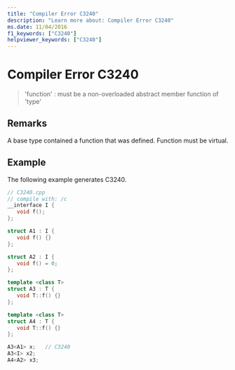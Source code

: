 ```yaml
---
title: "Compiler Error C3240"
description: "Learn more about: Compiler Error C3240"
ms.date: 11/04/2016
f1_keywords: ["C3240"]
helpviewer_keywords: ["C3240"]
---
```

# Compiler Error C3240

> 'function' : must be a non-overloaded abstract member function of 'type'

## Remarks

A base type contained a function that was defined. Function must be virtual.

## Example

The following example generates C3240.

```cpp
// C3240.cpp
// compile with: /c
__interface I {
   void f();
};

struct A1 : I {
   void f() {}
};

struct A2 : I {
   void f() = 0;
};

template <class T>
struct A3 : T {
   void T::f() {}
};

template <class T>
struct A4 : T {
   void T::f() {}
};

A3<A1> x;   // C3240
A3<I> x2;
A4<A2> x3;
```
